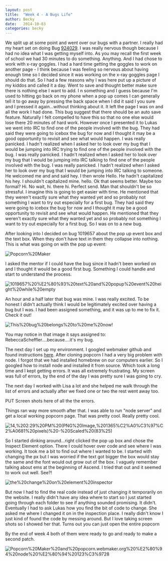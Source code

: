 ```yaml
---
layout: post
title:  "Week 4 - A Bugs Life"
author: Becky
date:   2014-10-03
categories: becky
---
```



We split up at some point and went over our bugs with a partner. I really had my heart set on doing Bug [924029](https://bugzilla.mozilla.org/show_bug.cgi?id=924029). I was really nervous though because I had no idea what I was getting myself into. As you may recall the first week of school we had 30 minutes to do something. Anything. And I had chose to work with x-ray goggles. I had a hard time getting the goggles to work on another page - I think because I was feeling so nervous about having enough time so I decided since it was working on the x-ray goggles page I should do that. So I had a few reasons why I was here put up a picture of my kiddos and called it a day. Went to save and thought better make sure there is nothing else I want to add. I n something and I guess because I'm used to hitting go back on my phone when a pop up comes I can generally tell it to go away by pressing the back space when I did it said I you sure and I pressed it again...without thinking about it. It left the page I was on and all the work I had done. This bug suggest that there should be an auto save feature. Naturally I felt compelled to have this so that no one else would lose there 20 minutes of hard work. However once I presented it to Lukas we went into IRC to find one of the people involved with the bug. They had said they were going to icebox the bug for now and I thought it may be a good opportunity to revisit and see what would happen. I was really panicked. I hadn't realized when I asked her to look over my bug that I would be jumping into IRC trying to find one of the people involved with the bug. I was really panicked. I hadn't realized when I asked her to look over my bug that I would be jumping into IRC talking to find one of the people involved with the bug. I was really panicked. I hadn't realized when I asked her to look over my bug that I would be jumping into IRC talking to someone. He welcomed me and and said hey. I then wrote Hello. He hadn't capitalized his hey. I shouldn't capitalized mine. hello. Ok that seems better. Maybe too formal? Hi. No wait, hi. there hi. Perfect send. Man that shouldn't be so stressful. I imagine this is going to get easier with time. He mentioned that they weren't exactly sure what they wanted yet and so probably not something I want to try out especially for a first bug. They had said they were going to icebox the bug for now and I thought it may be a good opportunity to revisit and see what would happen. He mentioned that they weren't exactly sure what they wanted yet and so probably not something I want to try out especially for a first bug. So I was on to a new bug.

After looking into  I decided on bug 1019657 about the pop up event box and the text box. When they don't have text in them they collapse into nothing. This is what was going on with the pop up event:

<img src="https://www.evernote.com/shard/s146/sh/a541bd51-31be-4228-8774-e0f8384ff930/0a5cbca6bb6f9ba49bb7d1769ed81a12/deep/0/Popcorn-Maker.png" alt="Popcorn%20Maker" />

I asked the mentor if I could have the bug since it hadn't been worked on and I thought it would be a good first bug. Something I could handle and start to understand the process.

<img src="https://www.evernote.com/shard/s146/sh/ab6e44a2-d2ce-4777-a0bd-6f2466084af5/17876fe9c7c26ce650e7fda3d7547ade/deep/0/1019657---text-and-popup-event-height-while-empty.png" alt="1019657%20%E2%80%93%20text%20and%20popup%20event%20height%20while%20empty" />

 An hour and a half later that bug was mine. I was really excited. To be honest I didn't actually think I would be legitimately excited over having a bug but I was. I had been assigned something, and it was up to me to fix it. Check it out!

<img src="https://www.evernote.com/shard/s146/sh/345e4268-cee2-4237-a4a7-f815d977e763/2c13067b51e260d65de3b761c791f167/deep/0/This-bug-belongs-to-me-now!.png" alt="This%20bug%20belongs%20to%20me%20now!" />

You may notice in that image it says assigned to: RebeccaScheffler....because....it's my bug.

The next day I set up my environment. I googled webmaker github and found instructions [here](https://github.com/mozilla/popcorn.webmaker.org). After cloning popcorn I had a very big problem with node. I forgot that we had installed homebrew on our computers earlier. So I googled how to install node and installed it from source. Which took a long time and I kept getting errors. It was all extremely frustrating. My screen was full of errors, by the end of the day I was pretty sure I was going to cry.

The next day I worked with Lisa a lot and she helped me walk through the list of errors and actually after we fixed one or two the rest went away too.


PUT Screen shots here of all the the errors.

Things ran way more smooth after that. I was able to run "node server" and get a local working popcorn page. That was pretty cool. Really pretty cool.

<img src="https://www.evernote.com/shard/s146/sh/7293e211-92c5-4d5e-a4ec-4460641c6655/db7f73a0722d6b5a6bf98323c0214aa9/deep/0/14,-2-29-PM-(PNG-Image,-1365---681-pixels)---Scaled-(83-).png" alt="14,%202:29%20PM%20(PNG%20Image,%201365%C2%A0%C3%97%C2%A0681%20pixels)%20-%20Scaled%20(83%25)" />

So I started dinking around...right clicked the pop up box and chose the Inspect Element option. There I could hover over code and see where I was working. It took me a bit to find out where I wanted to be. I started with changing the px but I was worried if the text got bigger the box would stay the same and the font would out grow out of the box. I vaguely remember talking about ems at the beginning of Ascend. I tried that out and it seemed to work out well. See?!

<img src="https://www.evernote.com/shard/s146/sh/e072dc63-d7bb-4625-9697-6285f6993b62/873205c2787b9d2caca9107e98c0d753/deep/0/the-change-on-element-inspector.png" alt="the%20change%20on%20element%20inspector" />


But now I had to find the real code instead of just changing it temporarily  on the website. I really didn't have any idea where to start so I just started going through each folder to see if anything sounded promising. It didn't. Eventually I had to ask Lukas how you find the bit of code to change. She asked me where I changed it on in the inspection place. I really didn't know I just kind of found the code by messing around. But I love taking screen shots so I showed her that. Turns out you can just open the entire popcorn

By the end of week 4 both of them were ready to go and ready to make a second patch.

<img src="https://www.evernote.com/shard/s146/sh/45cdfc9d-cf00-4416-9246-db734b6c93f1/7cf0e2955d08a5bfdb584df2bb417c9b/deep/0/Popcorn-Maker-and-popcorn.webmaker.org---node---123-28.png" alt="Popcorn%20Maker%20and%20popcorn.webmaker.org%20%E2%80%94%20node%20%E2%80%94%20123%C3%9728" />





